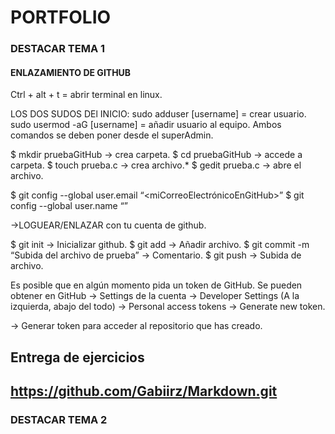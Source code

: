 # PORTFOLIO

### DESTACAR TEMA 1

#### ENLAZAMIENTO DE GITHUB

Ctrl + alt + t = abrir terminal en linux.

LOS DOS SUDOS DEl INICIO: sudo adduser [username]   = crear usuario.
				   sudo usermod -aG [username] = añadir usuario al equipo.
Ambos comandos se deben poner desde el superAdmin.

$ mkdir pruebaGitHub → crea carpeta.
$ cd pruebaGitHub → accede a carpeta.
$ touch prueba.c  → crea archivo.*
$ gedit prueba.c  → abre el archivo.


$ git config --global user.email “<miCorreoElectrónicoEnGitHub>”
$ git config --global user.name “<miNombreEnGitHub>”

→LOGUEAR/ENLAZAR con tu cuenta de github.


$ git init → Inicializar github.
$ git add → Añadir archivo.
$ git commit -m “Subida del archivo de prueba” → Comentario.
$ git push → Subida de archivo.


Es posible que en algún momento pida un token de GitHub. Se pueden obtener en GitHub → Settings de la cuenta → Developer Settings (A la izquierda, abajo del todo) → Personal access tokens → Generate new token.

→ Generar token para acceder al repositorio que has creado.


Entrega de ejercicios
-
https://github.com/Gabiirz/Markdown.git
-
### DESTACAR TEMA 2

####
